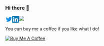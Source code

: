 ### Hi there 👋

<!--
**MuthiahPrabhakaran/MuthiahPrabhakaran** is a ✨ _special_ ✨ repository because its `README.md` (this file) appears on your GitHub profile.

Here are some ideas to get you started:

- 🔭 I’m currently working on ...
- 🌱 I’m currently learning ...
- 👯 I’m looking to collaborate on ...
- 🤔 I’m looking for help with ...
- 💬 Ask me about ...
- 📫 How to reach me: ...
- 😄 Pronouns: ...
- ⚡ Fun fact: ...
-->


<a href="https://twitter.com/dallps" target="_blank">
  <img align="left" alt="MP | Twitter" width="22px" src="assets/twitter.svg" />
</a>

<a href="https://www.linkedin.com/in/m-pr/" target="_blank">
  <img align="left" alt="MP | LinkedIN" width="22px" src="assets/linkedin.svg" />
</a>

![](https://visitor-badge.glitch.me/badge?page_id=mpr.visitor-page)
<br/>

You can buy me a coffee if you like what I do!

<a href="https://www.buymeacoffee.com/mpr" target="_blank"><img src="https://cdn.buymeacoffee.com/buttons/v2/default-red.png" alt="Buy Me A Coffee" width="150" ></a>
